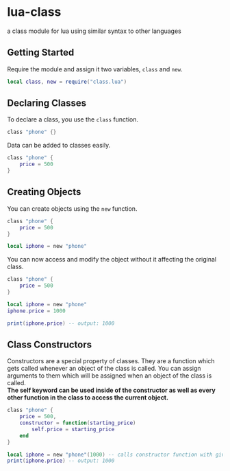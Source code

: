 # lua-class
a class module for lua using similar syntax to other languages

## Getting Started
Require the module and assign it two variables, `class` and `new`.

```lua
local class, new = require("class.lua")
```

## Declaring Classes
To declare a class, you use the `class` function.

```lua
class "phone" {}
```

Data can be added to classes easily.

```lua
class "phone" {
    price = 500
}
```

## Creating Objects
You can create objects using the `new` function.

```lua
class "phone" {
    price = 500
}

local iphone = new "phone"
```

You can now access and modify the object without it affecting the original class.

```lua
class "phone" {
    price = 500
}

local iphone = new "phone"
iphone.price = 1000

print(iphone.price) -- output: 1000
```

## Class Constructors
Constructors are a special property of classes. They are a function which gets called whenever an object of the class is called. You can assign arguments to them which will be assigned when an object of the class is called.<br/>
**The self keyword can be used inside of the constructor as well as every other function in the class to access the current object.**

```lua
class "phone" {
    price = 500,
    constructor = function(starting_price)
        self.price = starting_price
    end
}

local iphone = new "phone"(1000) -- calls constructor function with given arguments
print(iphone.price) -- output: 1000
```
